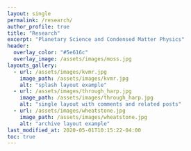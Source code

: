 ```yaml
---
layout: single
permalink: /research/
author_profile: true
title: "Research"
excerpt: "Planetary Science and Condensed Matter Physics"
header:
  overlay_color: "#5e616c"
  overlay_image: /assets/images/moss.jpg
layouts_gallery:
  - url: /assets/images/kvmr.jpg
    image_path: /assets/images/kvmr.jpg
    alt: "splash layout example"
  - url: /assets/images/through_harp.jpg
    image_path: /assets/images/through_harp.jpg
    alt: "single layout with comments and related posts"
  - url: /assets/images/wheatstone.jpg
    image_path: /assets/images/wheatstone.jpg
    alt: "archive layout example"
last_modified_at: 2020-05-01T10:15:22-04:00
toc: true
---
```


